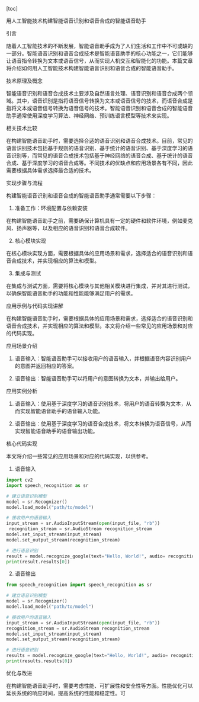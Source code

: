 
[toc]                    
                
                
用人工智能技术构建智能语音识别和语音合成的智能语音助手

引言

随着人工智能技术的不断发展，智能语音助手成为了人们生活和工作中不可或缺的一部分。智能语音识别和语音合成技术是智能语音助手的核心功能之一，它们能够让语音指令转换为文本或语音信号，从而实现人机交互和智能化的功能。本篇文章将介绍如何用人工智能技术构建智能语音识别和语音合成的智能语音助手。

技术原理及概念

智能语音识别和语音合成技术主要涉及自然语言处理、语音识别和语音合成两个领域。其中，语音识别是指将语音信号转换为文本或语音信号的技术，而语音合成是指将文本或语音信号转换为语音信号的技术。智能语音识别和语音合成的智能语音助手通常使用深度学习算法、神经网络、预训练语言模型等技术来实现。

相关技术比较

在构建智能语音助手时，需要选择合适的语音识别和语音合成技术。目前，常见的语音识别技术包括基于规则的语音识别、基于统计的语音识别、基于深度学习的语音识别等，而常见的语音合成技术包括基于神经网络的语音合成、基于统计的语音合成、基于深度学习的语音合成等。不同技术的优缺点和应用场景各有不同，因此需要根据具体需求选择最合适的技术。

实现步骤与流程

构建智能语音识别和语音合成的智能语音助手通常需要以下步骤：

1. 准备工作：环境配置与依赖安装

在构建智能语音助手之前，需要确保计算机具有一定的硬件和软件环境，例如麦克风、扬声器等，以及相应的语音识别和语音合成软件。

2. 核心模块实现

在核心模块实现方面，需要根据具体的应用场景和需求，选择适合的语音识别和语音合成技术，并实现相应的算法和模型。

3. 集成与测试

在集成与测试方面，需要将核心模块与其他相关模块进行集成，并对其进行测试，以确保智能语音助手的功能和性能能够满足用户的需求。

应用示例与代码实现讲解

在构建智能语音助手时，需要根据具体的应用场景和需求，选择适合的语音识别和语音合成技术，并实现相应的算法和模型。本文将介绍一些常见的应用场景和对应的代码实现。

应用场景介绍

1. 语音输入：智能语音助手可以接收用户的语音输入，并根据语音内容识别用户的意图并返回相应的答案。

2. 语音输出：智能语音助手可以将用户的意图转换为文本，并输出给用户。

应用实例分析

1. 语音输入：使用基于深度学习的语音识别技术，将用户的语音转换为文本，从而实现智能语音助手的语音输入功能。

2. 语音输出：使用基于深度学习的语音合成技术，将文本转换为语音信号，从而实现智能语音助手的语音输出功能。

核心代码实现

本文将介绍一些常见的应用场景和对应的代码实现，以供参考。

1. 语音输入

```python
import cv2
import speech_recognition as sr

# 建立语音识别模型
model = sr.Recognizer()
model.load_model("path/to/model")

# 接收用户的语音输入
input_stream = sr.AudioInputStream(open(input_file, "rb"))
 recognition_stream = sr.AudioStream recognition_stream
model.set_input_stream(input_stream)
model.set_output_stream(recognition_stream)

# 进行语音识别
result = model.recognize_google(text="Hello, World!", audio= recognition_stream)
print(result.results[0])
```

2. 语音输出

```python
from speech_recognition import speech_recognition as sr

# 建立语音识别模型
model = sr.Recognizer()
model.load_model("path/to/model")

# 接收用户的语音输入
input_stream = sr.AudioInputStream(open(input_file, "rb"))
recognition_stream = sr.AudioStream recognition_stream
model.set_input_stream(input_stream)
model.set_output_stream(recognition_stream)

# 进行语音识别
results = model.recognize_google(text="Hello, World!", audio= recognition_stream)
print(results.results[0])
```

优化与改进

在构建智能语音助手时，需要考虑性能、可扩展性和安全性等方面。性能优化可以延长系统的响应时间，提高系统的性能和稳定性。可

